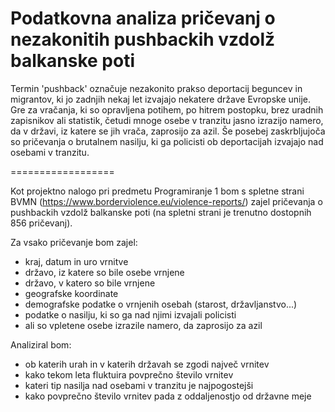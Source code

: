# Podatkovna analiza pričevanj o nezakonitih pushbackih vzdolž balkanske poti

Termin 'pushback' označuje nezakonito prakso deportacij beguncev in migrantov, ki jo zadnjih nekaj let izvajajo nekatere države Evropske unije. Gre za vračanja,
ki so opravljena potihem, po hitrem postopku, brez uradnih zapisnikov ali statistik, četudi mnoge osebe v tranzitu jasno izrazijo namero, da v državi, iz katere
se jih vrača, zaprosijo za azil. Še posebej zaskrbljujoča so pričevanja o brutalnem nasilju, ki ga policisti ob deportacijah izvajajo nad osebami v tranzitu.

==================

Kot projektno nalogo pri predmetu Programiranje 1 bom s spletne strani BVMN (https://www.borderviolence.eu/violence-reports/) zajel pričevanja o pushbackih vzdolž
balkanske poti (na spletni strani je trenutno dostopnih 856 pričevanj).

Za vsako pričevanje bom zajel:
* kraj, datum in uro vrnitve
* državo, iz katere so bile osebe vrnjene
* državo, v katero so bile vrnjene
* geografske koordinate
* demografske podatke o vrnjenih osebah (starost, državljanstvo...)
* podatke o nasilju, ki so ga nad njimi izvajali policisti
* ali so vpletene osebe izrazile namero, da zaprosijo za azil


Analiziral bom:
* ob katerih urah in v katerih državah se zgodi največ vrnitev
* kako tekom leta fluktuira povprečno število vrnitev
* kateri tip nasilja nad osebami v tranzitu je najpogostejši
* kako povprečno število vrnitev pada z oddaljenostjo od državne meje
